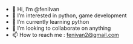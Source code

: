 - 👋 Hi, I’m @feniIvan
- 👀 I’m interested in python, game development
- 🌱 I’m currently learning python
- 💞️ I’m looking to collaborate on anything
- 📫 How to reach me : fenivan2@gmail.com

<!---
feniIvan/feniIvan is a ✨ special ✨ repository because its `README.md` (this file) appears on your GitHub profile.
You can click the Preview link to take a look at your changes.
--->
